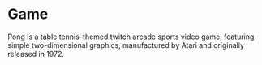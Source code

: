 # Game
Pong is a table tennis–themed twitch arcade sports video game, featuring simple two-dimensional graphics, manufactured by Atari and originally released in 1972.
